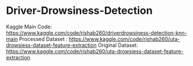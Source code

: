 # Driver-Drowsiness-Detection

Kaggle Main Code: https://www.kaggle.com/code/rishab260/driverdrowsiness-detection-knn-main
Processed Dataset : https://www.kaggle.com/code/rishab260/uta-drowsiess-dataset-feature-extraction
Original Dataset: https://www.kaggle.com/code/rishab260/uta-drowsiess-dataset-feature-extraction
